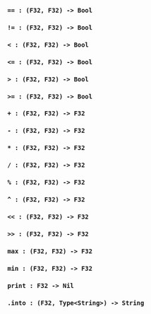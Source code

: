 <link rel="stylesheet" type="text/css" href="styles.css">

### `== : (F32, F32) -> Bool`

### `!= : (F32, F32) -> Bool`

### `< : (F32, F32) -> Bool`

### `<= : (F32, F32) -> Bool`

### `> : (F32, F32) -> Bool`

### `>= : (F32, F32) -> Bool`

### `+ : (F32, F32) -> F32`

### `- : (F32, F32) -> F32`

### `* : (F32, F32) -> F32`

### `/ : (F32, F32) -> F32`

### `% : (F32, F32) -> F32`

### `^ : (F32, F32) -> F32`

### `<< : (F32, F32) -> F32`

### `>> : (F32, F32) -> F32`

### `max : (F32, F32) -> F32`

### `min : (F32, F32) -> F32`

### `print : F32 -> Nil`

### `.into : (F32, Type<String>) -> String`
